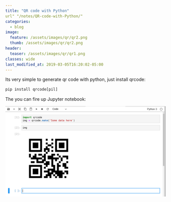```yaml
---
title: "QR code with Python"
url" "/notes/QR-code-with-Python/"
categories:
  - blog
image:
  feature: /assets/images/qr/qr2.png
  thumb: /assets/images/qr/qr2.png
header:
  teaser: /assets/images/qr/qr1.png
classes: wide
last_modified_at: 2019-03-05T16:20:02-05:00
---
```


Its very simple to generate qr code with python, just install qrcode:
~~~python
pip install qrcode[pil]
~~~

The you can fire up Jupyter notebook:

[![small image](/assets/images/qr/qr1.png)](/assets/images/qr/qr1.png)


